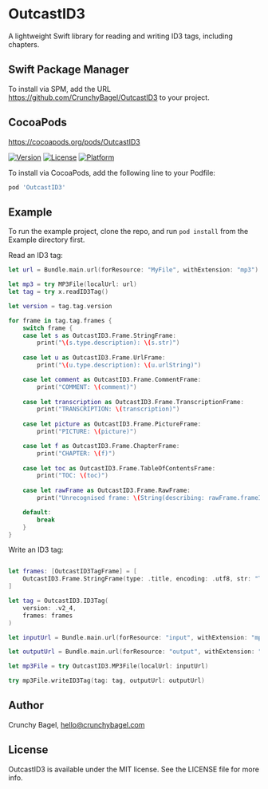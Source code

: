 # OutcastID3
A lightweight Swift library for reading and writing ID3 tags, including chapters.

## Swift Package Manager

To install via SPM, add the URL https://github.com/CrunchyBagel/OutcastID3 to your project.


## CocoaPods

https://cocoapods.org/pods/OutcastID3

[![Version](https://img.shields.io/cocoapods/v/OutcastID3.svg?style=flat)](https://cocoapods.org/pods/OutcastID3)
[![License](https://img.shields.io/cocoapods/l/OutcastID3.svg?style=flat)](https://cocoapods.org/pods/OutcastID3)
[![Platform](https://img.shields.io/cocoapods/p/OutcastID3.svg?style=flat)](https://cocoapods.org/pods/OutcastID3)

To install via CocoaPods, add the following line to your Podfile:

```ruby
pod 'OutcastID3'
```

## Example

To run the example project, clone the repo, and run `pod install` from the Example directory first.

Read an ID3 tag:

```swift
let url = Bundle.main.url(forResource: "MyFile", withExtension: "mp3")!

let mp3 = try MP3File(localUrl: url)
let tag = try x.readID3Tag()

let version = tag.tag.version

for frame in tag.tag.frames {
    switch frame {
    case let s as OutcastID3.Frame.StringFrame:
        print("\(s.type.description): \(s.str)")
        
    case let u as OutcastID3.Frame.UrlFrame:
        print("\(u.type.description): \(u.urlString)")

    case let comment as OutcastID3.Frame.CommentFrame:
        print("COMMENT: \(comment)")
        
    case let transcription as OutcastID3.Frame.TranscriptionFrame:
        print("TRANSCRIPTION: \(transcription)")
        
    case let picture as OutcastID3.Frame.PictureFrame:
        print("PICTURE: \(picture)")

    case let f as OutcastID3.Frame.ChapterFrame:
        print("CHAPTER: \(f)")
        
    case let toc as OutcastID3.Frame.TableOfContentsFrame:
        print("TOC: \(toc)")
        
    case let rawFrame as OutcastID3.Frame.RawFrame:
        print("Unrecognised frame: \(String(describing: rawFrame.frameIdentifier))")

    default:
        break
    }
}
```

Write an ID3 tag:

```swift

let frames: [OutcastID3TagFrame] = [
    OutcastID3.Frame.StringFrame(type: .title, encoding: .utf8, str: "Tag Writer Test")
]

let tag = OutcastID3.ID3Tag(
    version: .v2_4,
    frames: frames
)

let inputUrl = Bundle.main.url(forResource: "input", withExtension: "mp3")!

let outputUrl = Bundle.main.url(forResource: "output", withExtension: "mp3")!

let mp3File = try OutcastID3.MP3File(localUrl: inputUrl)

try mp3File.writeID3Tag(tag: tag, outputUrl: outputUrl)

```

## Author

Crunchy Bagel, hello@crunchybagel.com

## License

OutcastID3 is available under the MIT license. See the LICENSE file for more info.

